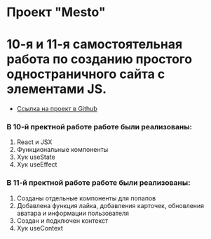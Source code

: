 # Проект "Mesto"
10-я и 11-я самостоятельная работа по созданию простого одностраничного сайта с элементами JS.
=======

* [Ссылка на проект в Github](https://azhukovalex.github.io/mesto-react/)

### В 10-й пректной работе работе были реализованы:
1. React и JSX
2. Функциональные компоненты
3. Хук useState
4. Хук useEffect

### В 11-й пректной работе работе были реализованы:
1. Созданы отдельные компоненты для попапов
2. Добавлена функция лайка, добавления карточек, обновления аватара и информации пользователя
3. Создан и подключен контекст
4. Хук useContext

